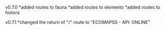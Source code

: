 v0.7.0
*added routes to fauna
*added routes to elemento
*added routes to histora


v0.7.1
*changed the return of "/" route to "ECOMAPSS - API: ONLINE"

